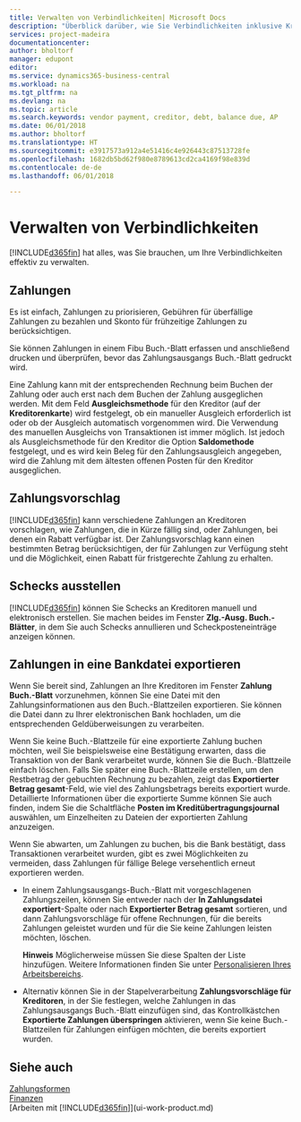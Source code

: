 ```yaml
---
title: Verwalten von Verbindlichkeiten| Microsoft Docs
description: "Überblick darüber, wie Sie Verbindlichkeiten inklusive Kreditorenzahlungen, Gläubiger, Schulden und den fälligen Saldo verwalten."
services: project-madeira
documentationcenter: 
author: bholtorf
manager: edupont
editor: 
ms.service: dynamics365-business-central
ms.workload: na
ms.tgt_pltfrm: na
ms.devlang: na
ms.topic: article
ms.search.keywords: vendor payment, creditor, debt, balance due, AP
ms.date: 06/01/2018
ms.author: bholtorf
ms.translationtype: HT
ms.sourcegitcommit: e3917573a912a4e51416c4e926443c87513728fe
ms.openlocfilehash: 1682db5bd62f980e8789613cd2ca4169f98e839d
ms.contentlocale: de-de
ms.lasthandoff: 06/01/2018

---
```

# <a name="managing-payables"></a>Verwalten von Verbindlichkeiten
[!INCLUDE[d365fin](includes/d365fin_md.md)] hat alles, was Sie brauchen, um Ihre Verbindlichkeiten effektiv zu verwalten.  

## <a name="payments"></a>Zahlungen
Es ist einfach, Zahlungen zu priorisieren, Gebühren für überfällige Zahlungen zu bezahlen und Skonto für frühzeitige Zahlungen zu berücksichtigen.

Sie können Zahlungen in einem Fibu Buch.-Blatt erfassen und anschließend drucken und überprüfen, bevor das Zahlungsausgangs Buch.-Blatt gedruckt wird.

Eine Zahlung kann mit der entsprechenden Rechnung beim Buchen der Zahlung oder auch erst nach dem Buchen der Zahlung ausgeglichen werden. Mit dem Feld **Ausgleichsmethode** für den Kreditor (auf der **Kreditorenkarte**) wird festgelegt, ob ein manueller Ausgleich erforderlich ist oder ob der Ausgleich automatisch vorgenommen wird. Die Verwendung des manuellen Ausgleichs von Transaktionen ist immer möglich. Ist jedoch als Ausgleichsmethode für den Kreditor die Option **Saldomethode** festgelegt, und es wird kein Beleg für den Zahlungsausgleich angegeben, wird die Zahlung mit dem ältesten offenen Posten für den Kreditor ausgeglichen.

## <a name="suggest-vendor-payments"></a>Zahlungsvorschlag
[!INCLUDE[d365fin](includes/d365fin_md.md)] kann verschiedene Zahlungen an Kreditoren vorschlagen, wie Zahlungen, die in Kürze fällig sind, oder Zahlungen, bei denen ein Rabatt verfügbar ist. Der Zahlungsvorschlag kann einen bestimmten Betrag berücksichtigen, der für Zahlungen zur Verfügung steht und die Möglichkeit, einen Rabatt für fristgerechte Zahlung zu erhalten.

## <a name="issue-checks"></a>Schecks ausstellen
[!INCLUDE[d365fin](includes/d365fin_md.md)] können Sie Schecks an Kreditoren manuell und elektronisch erstellen. Sie machen beides im Fenster **Zlg.-Ausg. Buch.-Blätter**, in dem Sie auch Schecks annullieren und Scheckposteneinträge anzeigen können.

## <a name="export-payments-to-a-bank-file"></a>Zahlungen in eine Bankdatei exportieren
Wenn Sie bereit sind, Zahlungen an Ihre Kreditoren im Fenster **Zahlung Buch.-Blatt** vorzunehmen, können Sie eine Datei mit den Zahlungsinformationen aus den Buch.-Blattzeilen exportieren. Sie können die Datei dann zu Ihrer elektronischen Bank hochladen, um die entsprechenden Geldüberweisungen zu verarbeiten.

Wenn Sie keine Buch.-Blattzeile für eine exportierte Zahlung buchen möchten, weil Sie beispielsweise eine Bestätigung erwarten, dass die Transaktion von der Bank verarbeitet wurde, können Sie die Buch.-Blattzeile einfach löschen. Falls Sie später eine Buch.-Blattzeile erstellen, um den Restbetrag der gebuchten Rechnung zu bezahlen, zeigt das **Exportierter Betrag gesamt**-Feld, wie viel des Zahlungsbetrags bereits exportiert wurde. Detaillierte Informationen über die exportierte Summe können Sie auch finden, indem Sie die Schaltfläche **Posten im Kreditübertragungsjournal** auswählen, um Einzelheiten zu Dateien der exportierten Zahlung anzuzeigen.

Wenn Sie abwarten, um Zahlungen zu buchen, bis die Bank bestätigt, dass Transaktionen verarbeitet wurden, gibt es zwei Möglichkeiten zu vermeiden, dass Zahlungen für fällige Belege versehentlich erneut exportieren werden.  

* In einem Zahlungsausgangs-Buch.-Blatt mit vorgeschlagenen Zahlungszeilen, können Sie entweder nach der **In Zahlungsdatei exportiert**-Spalte oder nach **Exportierter Betrag gesamt** sortieren, und dann Zahlungsvorschläge für offene Rechnungen, für die bereits Zahlungen geleistet wurden und für die Sie keine Zahlungen leisten möchten, löschen.

    **Hinweis** Möglicherweise müssen Sie diese Spalten der Liste hinzufügen. Weitere Informationen finden Sie unter [Personalisieren Ihres Arbeitsbereichs](ui-personalization-user.md).  
* Alternativ können Sie in der Stapelverarbeitung **Zahlungsvorschläge für Kreditoren**, in der Sie festlegen, welche Zahlungen in das Zahlungsausgangs Buch.-Blatt einzufügen sind, das Kontrollkästchen **Exportierte Zahlungen überspringen** aktivieren, wenn Sie keine Buch.-Blattzeilen für Zahlungen einfügen möchten, die bereits exportiert wurden.

## <a name="see-also"></a>Siehe auch
[Zahlungsformen](finance-payment-methods.md)  
[Finanzen](finance.md)  
[Arbeiten mit [!INCLUDE[d365fin](includes/d365fin_md.md)]](ui-work-product.md)

